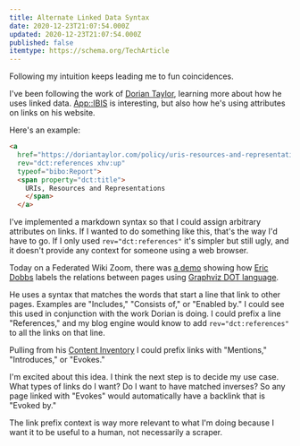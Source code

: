 ```yaml
---
title: Alternate Linked Data Syntax
date: 2020-12-23T21:07:54.000Z
updated: 2020-12-23T21:07:54.000Z
published: false
itemtype: https://schema.org/TechArticle
---
```


Following my intuition keeps leading me to fun coincidences.

I've been following the work of [Dorian Taylor](https://doriantaylor.com/hello-internet), learning more about how he uses linked data. [App::IBIS](https://ibis.makethingsmakesense.com/) is interesting, but also how he's using attributes on links on his website.

Here's an example:

```html
<a
  href="https://doriantaylor.com/policy/uris-resources-and-representations"
  rev="dct:references xhv:up" 
  typeof="bibo:Report">
  <span property="dct:title">
    URIs, Resources and Representations
    </span>
  </a>
```

I've implemented a markdown syntax so that I could assign arbitrary attributes on links. If I wanted to do something like this, that's the way I'd have to go. If I only used `rev="dct:references"` it's simpler but still ugly, and it doesn't provide any context for someone using a web browser.

Today on a Federated Wiki Zoom, there was [a demo](http://eric.dojo.fed.wiki/view/obeya) showing how [Eric Dobbs](http://eric.dojo.fed.wiki/view/eric-dobbs) labels the relations between pages using [Graphviz DOT language](https://graphviz.org/doc/info/lang.html).

He uses a syntax that matches the words that start a line that link to other pages. Examples are "Includes," "Consists of," or "Enabled by." I could see this used in conjunction with the work Dorian is doing. I could prefix a line "References," and my blog engine would know to add `rev="dct:references"` to all the links on that line.

Pulling from his [Content Inventory](https://privatealpha.com/ontology/content-inventory/1#) I could prefix links with "Mentions," "Introduces," or "Evokes."

I'm excited about this idea. I think the next step is to decide my use case. What types of links do I want? Do I want to have matched inverses? So any page linked with "Evokes" would automatically have a backlink that is "Evoked by."

The link prefix context is way more relevant to what I'm doing because I want it to be useful to a human, not necessarily a scraper.

